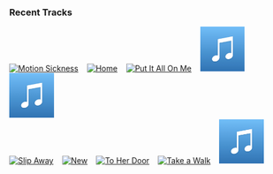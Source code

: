 ### Recent Tracks
[<img src='https://lastfm.freetls.fastly.net/i/u/300x300/531bdb172f66ee3500e344936f1f22bd.png' width='16%' height='16%' alt='Motion Sickness'>](https://www.last.fm/music/phoebe%2bbridgers/_/motion%2bsickness)&nbsp;&nbsp;&nbsp;&nbsp;[<img src='https://lastfm.freetls.fastly.net/i/u/300x300/083be10d379f45b09596bd2325cde680.png' width='16%' height='16%' alt='Home'>](https://www.last.fm/music/phillip%2bphillips/_/home)&nbsp;&nbsp;&nbsp;&nbsp;[<img src='https://lastfm.freetls.fastly.net/i/u/300x300/c7110268500f6071943606b3c78d81d6.png' width='16%' height='16%' alt='Put It All On Me'>](https://www.last.fm/music/phil%2bgood/_/put%2bit%2ball%2bon%2bme)&nbsp;&nbsp;&nbsp;&nbsp;[<img src='https://github.com/atfinke/atfinke/blob/master/placeholder.jpeg?raw=true' width='16%' height='16%' alt='You Cant Hurry Love - 2016 Remaster'>](https://www.last.fm/music/phil%2bcollins/_/you%2bcan%2527t%2bhurry%2blove%2b-%2b2016%2bremaster)&nbsp;&nbsp;&nbsp;&nbsp;[<img src='https://github.com/atfinke/atfinke/blob/master/placeholder.jpeg?raw=true' width='16%' height='16%' alt='Problems'>](https://www.last.fm/music/petit%2bbiscuit/_/problems)&nbsp;&nbsp;&nbsp;&nbsp;<br>[<img src='https://lastfm.freetls.fastly.net/i/u/300x300/de2a2333f3da846c35d3c822469abed4.png' width='16%' height='16%' alt='Slip Away'>](https://www.last.fm/music/perfume%2bgenius/_/slip%2baway)&nbsp;&nbsp;&nbsp;&nbsp;[<img src='https://lastfm.freetls.fastly.net/i/u/300x300/87c13f95d6a04cf999ac3e78f89d370b.png' width='16%' height='16%' alt='New'>](https://www.last.fm/music/paul%2bmccartney/_/new)&nbsp;&nbsp;&nbsp;&nbsp;[<img src='https://lastfm.freetls.fastly.net/i/u/300x300/22ffa564017c4a5baaf73a67601674c0.png' width='16%' height='16%' alt='To Her Door'>](https://www.last.fm/music/paul%2bkelly%2band%2bthe%2bcoloured%2bgirls/_/to%2bher%2bdoor)&nbsp;&nbsp;&nbsp;&nbsp;[<img src='https://lastfm.freetls.fastly.net/i/u/300x300/e5d93ad6c1d34a6b8c82eb68fcb00fef.png' width='16%' height='16%' alt='Take a Walk'>](https://www.last.fm/music/passion%2bpit/_/take%2ba%2bwalk)&nbsp;&nbsp;&nbsp;&nbsp;[<img src='https://github.com/atfinke/atfinke/blob/master/placeholder.jpeg?raw=true' width='16%' height='16%' alt='I Dont Mind (Instrumental Version)'>](https://www.last.fm/music/particle%2bhouse/_/i%2bdon%2527t%2bmind%2b%2528instrumental%2bversion%2529)&nbsp;&nbsp;&nbsp;&nbsp;<br>